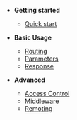 - **Getting started**
  - [Quick start](getting-started/quick-start.md)
  
- **Basic Usage**
  - [Routing](basic/routing.md)
  - [Parameters](basic/parameters.md)
  - [Response](basic/response.md)

- **Advanced**
  - [Access Control](advanced/access-control.md)
  - [Middleware](advanced/middleware.md)
  - [Remoting](advanced/remoting.md)